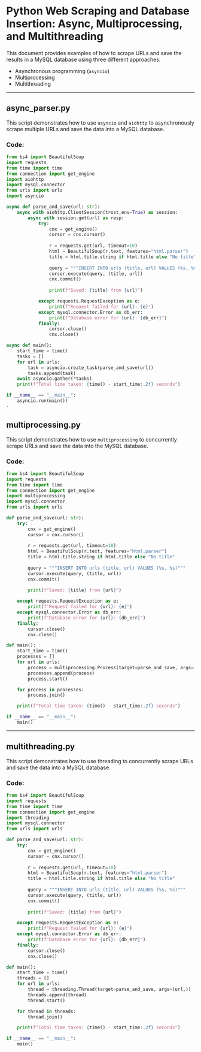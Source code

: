 # Python Web Scraping and Database Insertion: Async, Multiprocessing, and Multithreading

This document provides examples of how to scrape URLs and save the results in a MySQL database using three different approaches:
- Asynchronous programming (`asyncio`)
- Multiprocessing
- Multithreading

---

## async_parser.py

This script demonstrates how to use `asyncio` and `aiohttp` to asynchronously scrape multiple URLs and save the data into a MySQL database.

### Code:

```python
from bs4 import BeautifulSoup
import requests
from time import time
from connection import get_engine 
import aiohttp
import mysql.connector
from urls import urls
import asyncio

async def parse_and_save(url: str):
    async with aiohttp.ClientSession(trust_env=True) as session:
        async with session.get(url) as resp:
            try:
                cnx = get_engine()
                cursor = cnx.cursor()
                
                r = requests.get(url, timeout=10)
                html = BeautifulSoup(r.text, features="html.parser")
                title = html.title.string if html.title else "No title"
                
                query = """INSERT INTO urls (title, url) VALUES (%s, %s)"""
                cursor.execute(query, (title, url))
                cnx.commit()
                
                print(f"Saved: {title} from {url}")

            except requests.RequestException as e:
                print(f"Request failed for {url}: {e}")
            except mysql.connector.Error as db_err:
                print(f"Database error for {url}: {db_err}")
            finally:
                cursor.close()
                cnx.close()

async def main():
    start_time = time()
    tasks = []
    for url in urls:
        task = asyncio.create_task(parse_and_save(url))
        tasks.append(task)
    await asyncio.gather(*tasks)
    print(f"Total time taken: {time() - start_time:.2f} seconds")

if __name__ == "__main__":
    asyncio.run(main())
-

```

## multiprocessing.py

This script demonstrates how to use `multiprocessing` to concurrently scrape URLs and save the data into the MySQL database.

### Code:

```python
from bs4 import BeautifulSoup
import requests
from time import time
from connection import get_engine 
import multiprocessing
import mysql.connector
from urls import urls

def parse_and_save(url: str):
    try:
        cnx = get_engine()
        cursor = cnx.cursor()
        
        r = requests.get(url, timeout=10)
        html = BeautifulSoup(r.text, features="html.parser")
        title = html.title.string if html.title else "No title"
        
        query = """INSERT INTO urls (title, url) VALUES (%s, %s)"""
        cursor.execute(query, (title, url))
        cnx.commit()
        
        print(f"Saved: {title} from {url}")

    except requests.RequestException as e:
        print(f"Request failed for {url}: {e}")
    except mysql.connector.Error as db_err:
        print(f"Database error for {url}: {db_err}")
    finally:
        cursor.close()
        cnx.close()

def main():
    start_time = time()
    processes = []
    for url in urls:
        process = multiprocessing.Process(target=parse_and_save, args=(url,))
        processes.append(process)
        process.start()

    for process in processes:
        process.join()

    print(f"Total time taken: {time() - start_time:.2f} seconds")

if __name__ == "__main__":
    main()
```

---

## multithreading.py

This script demonstrates how to use threading to concurrently scrape URLs and save the data into a MySQL database.

### Code:

```python
from bs4 import BeautifulSoup
import requests
from time import time
from connection import get_engine 
import threading
import mysql.connector
from urls import urls

def parse_and_save(url: str):
    try:
        cnx = get_engine()
        cursor = cnx.cursor()
        
        r = requests.get(url, timeout=10)
        html = BeautifulSoup(r.text, features="html.parser")
        title = html.title.string if html.title else "No title"
        
        query = """INSERT INTO urls (title, url) VALUES (%s, %s)"""
        cursor.execute(query, (title, url))
        cnx.commit()
        
        print(f"Saved: {title} from {url}")

    except requests.RequestException as e:
        print(f"Request failed for {url}: {e}")
    except mysql.connector.Error as db_err:
        print(f"Database error for {url}: {db_err}")
    finally:
        cursor.close()
        cnx.close()

def main():
    start_time = time()
    threads = []
    for url in urls:
        thread = threading.Thread(target=parse_and_save, args=(url,))
        threads.append(thread)
        thread.start()

    for thread in threads:
        thread.join()

    print(f"Total time taken: {time() - start_time:.2f} seconds")

if __name__ == "__main__":
    main()
```
